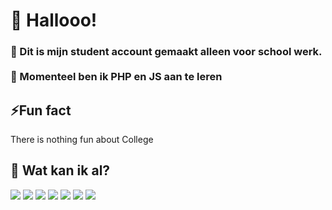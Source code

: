 <!---
NotRuRu/NotRuRu is a ✨ special ✨ repository because its `README.md` (this file) appears on your GitHub profile.
You can click the Preview link to take a look at your changes.
--->
<h1>👋 Hallooo!</h1>
<h3>👀 Dit is mijn student account gemaakt alleen voor school werk.
<br>
<br>
🌱 Momenteel ben ik PHP en JS aan te leren  
</h3>

<h2>⚡Fun fact </h2>
<p> There is nothing fun about College </p>


<div>
  <h2>👀 Wat kan ik al?</h2>
  <p> <img src="https://img.shields.io/badge/CSS3-%231572B6.svg?style=flat&logo=css3&logoColor=white"/> <img src="https://img.shields.io/badge/HTML5-%23E34F26.svg?style=flat&logo=html5&logoColor=white"/> <img src="https://img.shields.io/badge/--040404?style=flat&logo=php"/> <img src="https://img.shields.io/badge/Java-040404?"/> <img src="https://img.shields.io/badge/JS-black?style=flat&logo=javascript&logoColor=ffdd54"/> <img src="https://img.shields.io/badge/--040404?style=flat&logo=adobepremierepro"/> <img src="https://img.shields.io/badge/--040404?style=flat&logo=adobephotoshop"/> </p>
</div>
